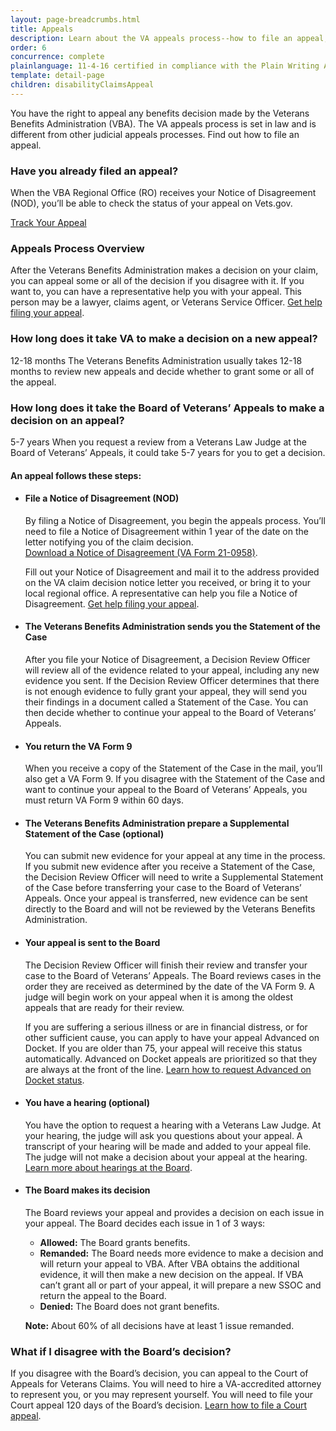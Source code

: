 ```yaml
---
layout: page-breadcrumbs.html
title: Appeals
description: Learn about the VA appeals process--how to file an appeal, the average wait time for a decision, and how to track the status of your appeal.
order: 6
concurrence: complete
plainlanguage: 11-4-16 certified in compliance with the Plain Writing Act
template: detail-page
children: disabilityClaimsAppeal
---
```


<div class="va-introtext">
You have the right to appeal any benefits decision made by the Veterans Benefits Administration (VBA). The VA appeals process is set in law and is different from other judicial appeals processes. Find out how to file an appeal.
</div>

<div class="feature" markdown="0">

### Have you already filed an appeal?

When the VBA Regional Office (RO) receives your Notice of Disagreement (NOD), you’ll be able to check the status of your appeal on Vets.gov.

<a class="usa-button-primary" href="/track-claims">Track Your Appeal</a>
</div>

<h3>Appeals Process Overview</h3>
<p>
After the Veterans Benefits Administration makes a decision on your claim, you can appeal some or all of the decision if you disagree with it. If you want to, you can have a representative help you with your appeal. This person may be a lawyer, claims agent, or Veterans Service Officer. <a href="/disability-benefits/apply/help/">Get help filing your appeal</a>.
</p>

<span id="time-to-complete-claim"></span>
  ### How long does it take VA to make a decision on a new appeal?

  <div class="card information" markdown="0">
    <span class="number">12-18 months</span>
    <span class="description">The Veterans Benefits Administration usually takes 12-18 months to review new appeals and decide whether to grant some or all of the appeal.</span>
  </div>

  <span id="time-to-complete-claim"></span>
  ### How long does it take the Board of Veterans’ Appeals to make a decision on an appeal?
  
  <div class="card information" markdown="0">
    <span class="number">5-7 years</span>
    <span class="description">When you request a review from a Veterans Law Judge at the Board of Veterans’ Appeals, it could take 5-7 years for you to get a decision.</span>
  </div>


<section id="appeal-steps">
  <h4>An appeal follows these steps:</h4>

  <ul class="vertical-list-group more-bottom-cushion">
    <li class="list-group-item">
      <div>
        <h4>File a Notice of Disagreement (NOD)</h4>
        <p>
        By filing a Notice of Disagreement, you begin the appeals process. You’ll need to file a Notice of Disagreement within 1 year of the date on the letter notifying you of the claim decision. <br> 
        <a href="https://www.vba.va.gov/pubs/forms/VBA-21-0958-ARE.pdf">Download a Notice of Disagreement (VA Form 21-0958)</a>. 
        </p>
        <p>
        Fill out your Notice of Disagreement and mail it to the address provided on the VA claim decision notice letter you received, or bring it to your local regional office. A representative can help you file a Notice of Disagreement. <a href="/disability-benefits/apply/help/index.html">Get help filing your appeal</a>.
        </p>
      </div>
    </li>
    <li class="list-group-item">
      <h4>The Veterans Benefits Administration sends you the Statement of the Case</h4>
      <p>
        After you file your Notice of Disagreement, a Decision Review Officer will review all of the evidence related to your appeal, including any new evidence you sent. If the Decision Review Officer determines that there is not enough evidence to fully grant your appeal, they will send you their findings in a document called a Statement of the Case. You can then decide whether to continue your appeal to the Board of Veterans’ Appeals.
      </p>
    </li>
    <li class="list-group-item">
      <h4>You return the VA Form 9</h4>
      <p>
        When you receive a copy of the Statement of the Case in the mail, you’ll also get a VA Form 9. If you disagree with the Statement of the Case and want to continue your appeal to the Board of Veterans’ Appeals, you must return VA Form 9 within 60 days.
      </p>
    </li>
    <li class="list-group-item">
      <h4>The Veterans Benefits Administration prepare a Supplemental Statement of the Case (optional)</h4>
      <p>
        You can submit new evidence for your appeal at any time in the process. If you submit new evidence after you receive a Statement of the Case, the Decision Review Officer will need to write a Supplemental Statement of the Case before transferring your case to the Board of Veterans’ Appeals. Once your appeal is transferred, new evidence can be sent directly to the Board and will not be reviewed by the Veterans Benefits Administration.
      </p>
    </li>
    <li class="list-group-item">
      <h4>Your appeal is sent to the Board</h4>
      <p>
      The Decision Review Officer will finish their review and transfer your case to the Board of Veterans’ Appeals. The Board reviews cases in the order they are received as determined by the date of the VA Form 9. A judge will begin work on your appeal when it is among the oldest appeals that are ready for their review.
      </p>
      <p>
      If you are suffering a serious illness or are in financial distress, or for other sufficient cause, you can apply to have your appeal Advanced on Docket. If you are older than 75, your appeal will receive this status automatically. Advanced on Docket appeals are prioritized so that they are always at the front of the line. <a href="#">Learn how to request Advanced on Docket status</a>.
      </p>
      <!-- TODO: update link with /disability-benefits/claims-appeal/request-a-priority-review/ -->
    </li>
    <li class="list-group-item">
      <h4>You have a hearing (optional)</h4>
      <p>
        You have the option to request a hearing with a Veterans Law Judge. At your hearing, the judge will ask you questions about your appeal. A transcript of your hearing will be made and added to your appeal file. The judge will not make a decision about your appeal at the hearing. <a href="/disability-benefits/claims-appeal/hearings/">Learn more about hearings at the Board</a>.
      </p>
    </li>
    <li class="list-group-item">
      <h4>The Board makes its decision</h4>
      <p>
        The Board reviews your appeal and provides a decision on each issue in your appeal. The Board decides each issue in 1 of 3 ways:
      </p>
      <ul>
        <li><strong>Allowed:</strong> The Board grants benefits.</li>
        <li><strong>Remanded:</strong> The Board needs more evidence to make a decision and will return your appeal to VBA. After VBA obtains the additional evidence, it will then make a new decision on the appeal. If VBA can’t grant all or part of your appeal, it will prepare a new SSOC and return the appeal to the Board.</li>
        <li><strong>Denied:</strong> The Board does not grant benefits.</li>
      </ul>
      <p><strong>Note:</strong> About 60% of all decisions have at least 1 issue remanded.</p>
    </li>
  </ul>
</section>

### What if I disagree with the Board’s decision?

If you disagree with the Board’s decision, you can appeal to the Court of Appeals for Veterans Claims. You will need to hire a VA-accredited attorney to represent you, or you may represent yourself. You will need to file your Court appeal 120 days of the Board’s decision.
[Learn how to file a Court appeal](https://www.uscourts.cavc.gov/appeal.php).

<script src="https://standards.usa.gov/assets/js/vendor/uswds.min.js" type="text/javascript"></script>

<!--- TODO: find a proper place to import USWDS JS for static pages -->
